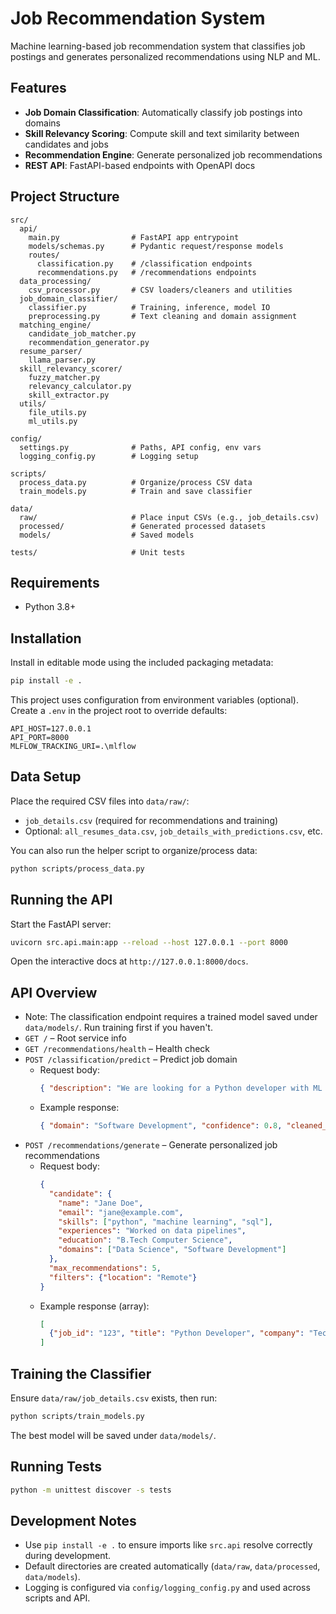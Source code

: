 # Job Recommendation System

Machine learning-based job recommendation system that classifies job postings and generates personalized recommendations using NLP and ML.

## Features
- **Job Domain Classification**: Automatically classify job postings into domains
- **Skill Relevancy Scoring**: Compute skill and text similarity between candidates and jobs
- **Recommendation Engine**: Generate personalized job recommendations
- **REST API**: FastAPI-based endpoints with OpenAPI docs

## Project Structure
```
src/
  api/
    main.py                # FastAPI app entrypoint
    models/schemas.py      # Pydantic request/response models
    routes/
      classification.py    # /classification endpoints
      recommendations.py   # /recommendations endpoints
  data_processing/
    csv_processor.py       # CSV loaders/cleaners and utilities
  job_domain_classifier/
    classifier.py          # Training, inference, model IO
    preprocessing.py       # Text cleaning and domain assignment
  matching_engine/
    candidate_job_matcher.py
    recommendation_generator.py
  resume_parser/
    llama_parser.py
  skill_relevancy_scorer/
    fuzzy_matcher.py
    relevancy_calculator.py
    skill_extractor.py
  utils/
    file_utils.py
    ml_utils.py

config/
  settings.py              # Paths, API config, env vars
  logging_config.py        # Logging setup

scripts/
  process_data.py          # Organize/process CSV data
  train_models.py          # Train and save classifier

data/
  raw/                     # Place input CSVs (e.g., job_details.csv)
  processed/               # Generated processed datasets
  models/                  # Saved models

tests/                     # Unit tests
```

## Requirements
- Python 3.8+

## Installation
Install in editable mode using the included packaging metadata:
```bash
pip install -e .
```

This project uses configuration from environment variables (optional). Create a `.env` in the project root to override defaults:
```
API_HOST=127.0.0.1
API_PORT=8000
MLFLOW_TRACKING_URI=.\mlflow
```

## Data Setup
Place the required CSV files into `data/raw/`:
- `job_details.csv` (required for recommendations and training)
- Optional: `all_resumes_data.csv`, `job_details_with_predictions.csv`, etc.

You can also run the helper script to organize/process data:
```bash
python scripts/process_data.py
```

## Running the API
Start the FastAPI server:
```bash
uvicorn src.api.main:app --reload --host 127.0.0.1 --port 8000
```

Open the interactive docs at `http://127.0.0.1:8000/docs`.

## API Overview
- Note: The classification endpoint requires a trained model saved under `data/models/`. Run training first if you haven't.
- `GET /` – Root service info
- `GET /recommendations/health` – Health check
- `POST /classification/predict` – Predict job domain
  - Request body:
    ```json
    { "description": "We are looking for a Python developer with ML experience" }
    ```
  - Example response:
    ```json
    { "domain": "Software Development", "confidence": 0.8, "cleaned_text": "python developer ml experience" }
    ```
- `POST /recommendations/generate` – Generate personalized job recommendations
  - Request body:
    ```json
    {
      "candidate": {
        "name": "Jane Doe",
        "email": "jane@example.com",
        "skills": ["python", "machine learning", "sql"],
        "experiences": "Worked on data pipelines",
        "education": "B.Tech Computer Science",
        "domains": ["Data Science", "Software Development"]
      },
      "max_recommendations": 5,
      "filters": {"location": "Remote"}
    }
    ```
  - Example response (array):
    ```json
    [
      {"job_id": "123", "title": "Python Developer", "company": "Tech Corp", "location": "Remote", "relevancy_score": 0.92}
    ]
    ```

## Training the Classifier
Ensure `data/raw/job_details.csv` exists, then run:
```bash
python scripts/train_models.py
```
The best model will be saved under `data/models/`.

## Running Tests
```bash
python -m unittest discover -s tests
```

## Development Notes
- Use `pip install -e .` to ensure imports like `src.api` resolve correctly during development.
- Default directories are created automatically (`data/raw`, `data/processed`, `data/models`).
- Logging is configured via `config/logging_config.py` and used across scripts and API.
